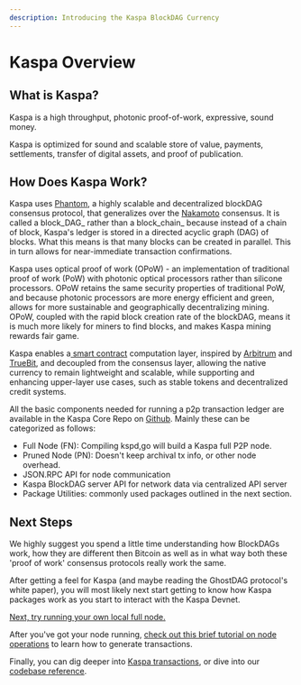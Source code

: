 ```yaml
---
description: Introducing the Kaspa BlockDAG Currency
---
```


# Kaspa Overview

## What is Kaspa?

Kaspa is a high throughput, photonic proof-of-work, expressive, sound money.

Kaspa is optimized for sound and scalable store of value, payments, settlements, transfer of digital assets, and proof of publication.

## How Does Kaspa Work?

Kaspa uses [Phantom](https://eprint.iacr.org/2018/104.pdf), a highly scalable and decentralized blockDAG consensus protocol, that generalizes over the [Nakamoto](https://bitcoin.org/bitcoin.pdf) consensus. It is called a block_DAG_ rather than a block_chain_ because instead of a chain of block, Kaspa's ledger is stored in a directed acyclic graph \(DAG\) of blocks. What this means is that many blocks can be created in parallel. This in turn allows for near-immediate transaction confirmations.

Kaspa uses optical proof of work \(OPoW\) - an implementation of traditional proof of work \(PoW\) with photonic optical processors rather than silicone processors. OPoW retains the same security properties of traditional PoW, and because photonic processors are more energy efficient and green, allows for more sustainable and geographically decentralizing mining. OPoW, coupled with the rapid block creation rate of the blockDAG, means it is much more likely for miners to find blocks, and makes Kaspa mining rewards fair game.

Kaspa enables a[ smart contract](../smart-contracts.md) computation layer, inspired by [Arbitrum](https://www.usenix.org/node/217514) and [TrueBit](https://people.cs.uchicago.edu/~teutsch/papers/truebit.pdf), and decoupled from the consensus layer, allowing the native currency to remain lightweight and scalable, while supporting and enhancing upper-layer use cases, such as stable tokens and decentralized credit systems.

All the basic components needed for running a p2p transaction ledger are available in the Kaspa Core Repo on [Github](https://github.com/daglabs). Mainly these can be categorized as follows:

* Full Node \(FN\):  Compiling kspd,go will build a Kaspa full P2P node.
* Pruned Node \(PN\): Doesn't keep archival tx info, or other node overhead.
* JSON.RPC API for node communication
* Kaspa BlockDAG server API for network data via  centralized API server
* Package Utilities: commonly used packages outlined in the next section.

## Next Steps

We highly suggest you spend a little time understanding how BlockDAGs work, how they are different then Bitcoin as well as in what way both these 'proof of work' consensus protocols really work the same.

After getting a feel for Kaspa \(and maybe reading the GhostDAG protocol's white paper\), you will most likely next start getting to know how Kaspa packages work as you start to interact with the Kaspa Devnet.

[Next, try running your own local full node.]()

After you've got your node running, [check out this brief tutorial on node operations]() to learn how to generate transactions.

Finally, you can dig deeper into [Kaspa transactions](), or dive into our [codebase reference](../../api-reference/code-ref/).

